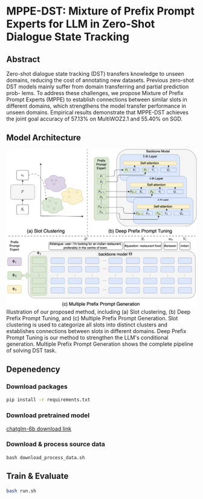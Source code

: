 # MPPE-DST: Mixture of Prefix Prompt Experts for LLM in Zero-Shot Dialogue State Tracking

## Abstract

Zero-shot dialogue state tracking (DST) transfers knowledge to unseen domains, reducing the cost of annotating
new datasets. Previous zero-shot DST models mainly suffer from domain transferring and partial prediction prob-
lems. To address these challenges, we propose Mixture of Prefix Prompt Experts (MPPE) to establish connections
between similar slots in different domains, which strengthens the model transfer performance in unseen domains.
Empirical results demonstrate that MPPE-DST achieves the joint goal accuracy of 57.13% on MultiWOZ2.1 and
55.40% on SGD.

## Model Architecture

![](./img/structure.png)
Illustration of our proposed method, including (a) Slot clustering, (b) Deep Prefix Prompt Tuning, and (c) Multiple
Prefix Prompt Generation. Slot clustering is used to categorize all slots into distinct clusters and establishes
connections between slots in different domains. Deep Prefix Prompt Tuning is our method to strengthen the LLM's
conditional generation. Multiple Prefix Prompt Generation shows the complete pipeline of solving DST task.

## Depenedency

### Download packages

```bash
pip install -r requirements.txt
```

### Download pretrained model

[chatglm-6b download link](https://huggingface.co/THUDM/chatglm-6b)

### Download & process source data

```shell
bash download_process_data.sh
```
## Train & Evaluate

```bash
bash run.sh
```
